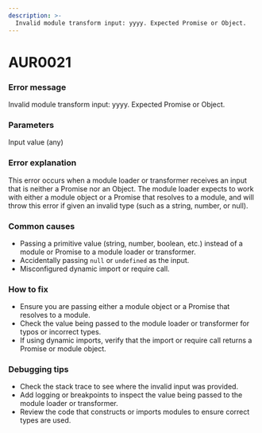```yaml
---
description: >-
  Invalid module transform input: yyyy. Expected Promise or Object.
---
```


# AUR0021

### **Error message**

Invalid module transform input: yyyy. Expected Promise or Object.

### **Parameters**

Input value (any)

### Error explanation

This error occurs when a module loader or transformer receives an input that is neither a Promise nor an Object. The module loader expects to work with either a module object or a Promise that resolves to a module, and will throw this error if given an invalid type (such as a string, number, or null).

### Common causes

- Passing a primitive value (string, number, boolean, etc.) instead of a module or Promise to a module loader or transformer.
- Accidentally passing `null` or `undefined` as the input.
- Misconfigured dynamic import or require call.

### How to fix

- Ensure you are passing either a module object or a Promise that resolves to a module.
- Check the value being passed to the module loader or transformer for typos or incorrect types.
- If using dynamic imports, verify that the import or require call returns a Promise or module object.

### Debugging tips

- Check the stack trace to see where the invalid input was provided.
- Add logging or breakpoints to inspect the value being passed to the module loader or transformer.
- Review the code that constructs or imports modules to ensure correct types are used.
